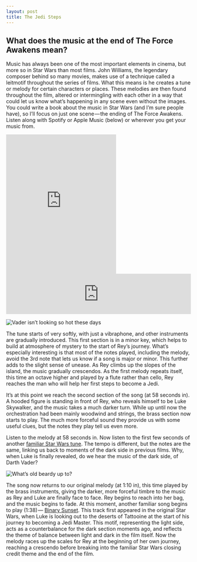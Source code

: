 ```yaml
---
layout: post
title: The Jedi Steps
---
```

## What does the music at the end of The Force Awakens mean?

Music has always been one of the most important elements in cinema, but more so in Star Wars than most films. John Williams, the legendary composer behind so many movies, makes use of a technique called a leitmotif throughout the series of films. What this means is he creates a tune or melody for certain characters or places. These melodies are then found throughout the film, altered or intermingling with each other in a way that could let us know what’s happening in any scene even without the images. You could write a book about the music in Star Wars (and I’m sure people have), so I’ll focus on just one scene — the ending of The Force Awakens. Listen along with Spotify or Apple Music (below) or wherever you get your music from.

<iframe src="https://open.spotify.com/embed?uri=spotify:track:6qyhCojkTfLM3GOB2gO6dm" width="300" height="380" frameborder="0" allowtransparency="true"></iframe>

<iframe src="https://tools.applemusic.com/embed/v1/song/1063518553?country=us" height="110px" width="100%" frameborder="0"></iframe>


![Vader isn’t looking so hot these days](/assets/images/2016-03-05-vader.jpeg)

The tune starts of very softly, with just a vibraphone, and other instruments are gradually introduced. This first section is in a minor key, which helps to build at atmosphere of mystery to the start of Rey’s journey. What’s especially interesting is that most of the notes played, including the melody, avoid the 3rd note that lets us know if a song is major or minor. This further adds to the slight sense of unease. As Rey climbs up the slopes of the island, the music gradually crescendos. As the first melody repeats itself, this time an octave higher and played by a flute rather than cello, Rey reaches the man who will help her first steps to become a Jedi.

It’s at this point we reach the second section of the song (at 58 seconds in). A hooded figure is standing in front of Rey, who reveals himself to be Luke Skywalker, and the music takes a much darker turn. While up until now the orchestration had been mainly woodwind and strings, the brass section now starts to play. The much more forceful sound they provide us with some useful clues, but the notes they play tell us even more.

Listen to the melody at 58 seconds in. Now listen to the first few seconds of another [familiar Star Wars tune](https://itunes.apple.com/gb/album/the-imperial-march/id261749656?i=261749944&uo=4&app=music&at=1000l8mx). The tempo is different, but the notes are the same, linking us back to moments of the dark side in previous films. Why, when Luke is finally revealed, do we hear the music of the dark side, of Darth Vader?


![What’s old beardy up to?](/assets/images/2016-03-05-luke.jpeg)

The song now returns to our original melody (at 1:10 in), this time played by the brass instruments, giving the darker, more forceful timbre to the music as Rey and Luke are finally face to face. Rey begins to reach into her bag, and the music begins to fade. At this moment, another familiar song begins to play (1:38) — [Binary Sunset](https://itunes.apple.com/gb/album/the-hologram-binary-sunset/id196875476?i=196880003&uo=4&app=music&at=1000l8mx). This track first appeared in the original Star Wars, when Luke is looking out to the deserts of Tattooine at the start of his journey to becoming a Jedi Master. This motif, representing the light side, acts as a counterbalance for the dark section moments ago, and reflects the theme of balance between light and dark in the film itself. Now the melody races up the scales for Rey at the beginning of her own journey, reaching a crescendo before breaking into the familiar Star Wars closing credit theme and the end of the film.